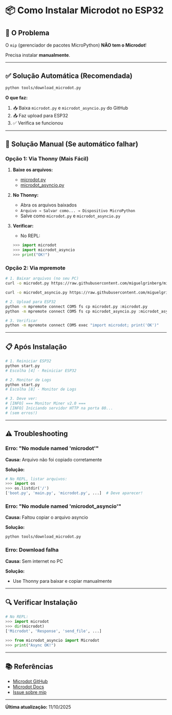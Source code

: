 # 📦 Como Instalar Microdot no ESP32

## 🎯 O Problema

O `mip` (gerenciador de pacotes MicroPython) **NÃO tem o Microdot**!

Precisa instalar **manualmente**.

---

## ✅ Solução Automática (Recomendada)

```bash
python tools/download_microdot.py
```

**O que faz:**
1. 📥 Baixa `microdot.py` e `microdot_asyncio.py` do GitHub
2. 📤 Faz upload para ESP32
3. ✅ Verifica se funcionou

---

## 🔧 Solução Manual (Se automático falhar)

### Opção 1: Via Thonny (Mais Fácil)

1. **Baixe os arquivos:**
   - [microdot.py](https://raw.githubusercontent.com/miguelgrinberg/microdot/main/src/microdot/microdot.py)
   - [microdot_asyncio.py](https://raw.githubusercontent.com/miguelgrinberg/microdot/main/src/microdot/microdot_asyncio.py)

2. **No Thonny:**
   - Abra os arquivos baixados
   - `Arquivo → Salvar como... → Dispositivo MicroPython`
   - Salve como `microdot.py` e `microdot_asyncio.py`

3. **Verificar:**
   - No REPL:
   ```python
   >>> import microdot
   >>> import microdot_asyncio
   >>> print("OK!")
   ```

### Opção 2: Via mpremote

```bash
# 1. Baixar arquivos (no seu PC)
curl -o microdot.py https://raw.githubusercontent.com/miguelgrinberg/microdot/main/src/microdot/microdot.py

curl -o microdot_asyncio.py https://raw.githubusercontent.com/miguelgrinberg/microdot/main/src/microdot/microdot_asyncio.py

# 2. Upload para ESP32
python -m mpremote connect COM5 fs cp microdot.py :microdot.py
python -m mpremote connect COM5 fs cp microdot_asyncio.py :microdot_asyncio.py

# 3. Verificar
python -m mpremote connect COM5 exec "import microdot; print('OK')"
```

---

## 📋 Após Instalação

```bash
# 1. Reiniciar ESP32
python start.py
# Escolha [4] - Reiniciar ESP32

# 2. Monitor de Logs
python start.py  
# Escolha [8] - Monitor de Logs

# 3. Deve ver:
# [INFO] === Monitor Miner v2.0 ===
# [INFO] Iniciando servidor HTTP na porta 80...
# (sem erros!)
```

---

## ⚠️ Troubleshooting

### Erro: "No module named 'microdot'"
**Causa:** Arquivo não foi copiado corretamente

**Solução:**
```python
# No REPL, listar arquivos:
>>> import os
>>> os.listdir('/')
['boot.py', 'main.py', 'microdot.py', ...]  # Deve aparecer!
```

### Erro: "No module named 'microdot_asyncio'"
**Causa:** Faltou copiar o arquivo asyncio

**Solução:**
```bash
python tools/download_microdot.py
```

### Erro: Download falha
**Causa:** Sem internet no PC

**Solução:**
- Use Thonny para baixar e copiar manualmente

---

## 🔍 Verificar Instalação

```python
# No REPL:
>>> import microdot
>>> dir(microdot)
['Microdot', 'Response', 'send_file', ...]

>>> from microdot_asyncio import Microdot
>>> print("Async OK!")
```

---

## 📚 Referências

- [Microdot GitHub](https://github.com/miguelgrinberg/microdot)
- [Microdot Docs](https://microdot.readthedocs.io)
- [Issue sobre mip](https://github.com/miguelgrinberg/microdot/issues/67)

---

**Última atualização:** 11/10/2025

